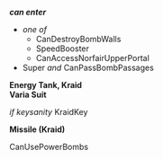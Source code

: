 ﻿***can enter***

- *one of*
  - CanDestroyBombWalls
  - SpeedBooster
  - CanAccessNorfairUpperPortal
- Super *and* CanPassBombPassages

**Energy Tank, Kraid**  
**Varia Suit**

*if keysanity* KraidKey

**Missile (Kraid)**

CanUsePowerBombs
